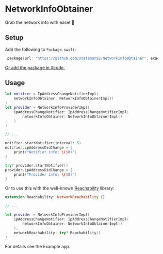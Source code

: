 # NetworkInfoObtainer
Grab the network info with ease! 🛜

## Setup

Add the following to `Package.swift`:

```swift
.package(url: "https://github.com/stateman92/NetworkInfoObtainer", exact: .init(0, 0, 3))
```

[Or add the package in Xcode.](https://developer.apple.com/documentation/xcode/adding-package-dependencies-to-your-app)

## Usage

```swift
let notifier = IpAddressChangeNotifierImpl(
    networkInfoObtainer: NetworkInfoObtainerImpl()
)
let provider = NetworkInfoProviderImpl(
    ipAddressChangeNotifier: IpAddressChangeNotifierImpl(
        networkInfoObtainer: NetworkInfoObtainerImpl()
    )
)

// ...

notifier.startNotifier(interval: 5)
notifier.ipAddressDidChange = {
    print("Notifier info: \($0)")
}

try? provider.startNotifier()
provider.ipAddressDidChange = {
    print("Provider info: \($0)")
}
```

Or to use this with the well-known [Reachability](https://github.com/ashleymills/Reachability.swift) library:

```swift
extension Reachability: NetworkReachability {}

// ...

let provider = NetworkInfoProviderImpl(
    ipAddressChangeNotifier: IpAddressChangeNotifierImpl(
        networkInfoObtainer: NetworkInfoObtainerImpl()
    ),
    networkReachability: try? Reachability()
)
```

For details see the Example app.
